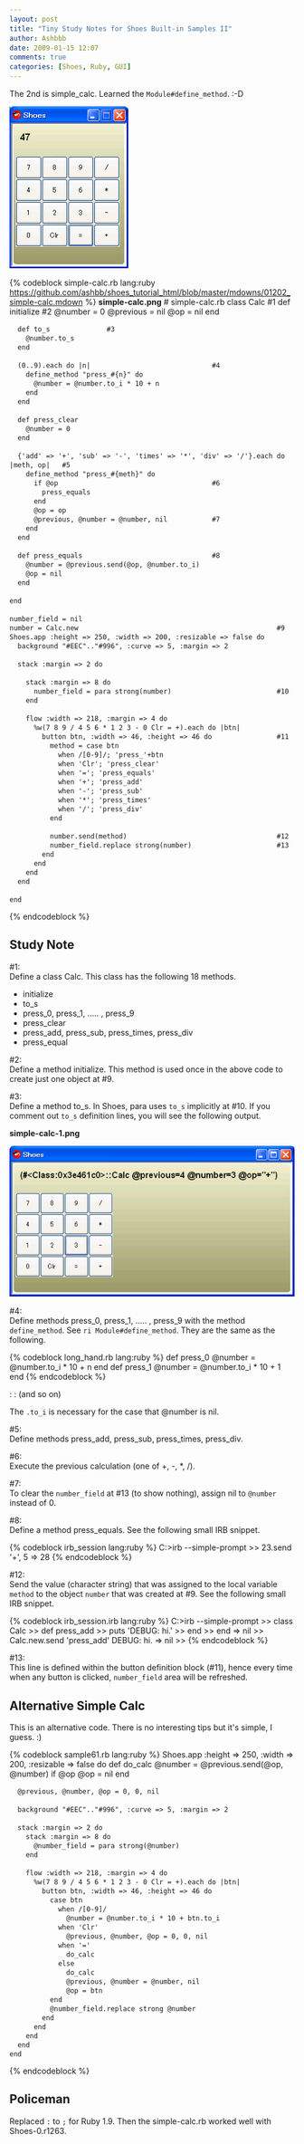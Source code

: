 ```yaml
---
layout: post
title: "Tiny Study Notes for Shoes Built-in Samples II"
author: Ashbbb
date: 2009-01-15 12:07
comments: true
categories: [Shoes, Ruby, GUI]
---
```

The 2nd is simple_calc. Learned the `Module#define_method`. :-D

![simple-calc.png](http://github.com/ashbb/shoes_tutorial_html/raw/master/images/simple-calc.png)
<!-- More -->

{% codeblock simple-calc.rb lang:ruby https://github.com/ashbb/shoes_tutorial_html/blob/master/mdowns/01202_simple-calc.mdown %}
**simple-calc.png**
	# simple-calc.rb
	class Calc              #1
	  def initialize        #2
	    @number = 0
	    @previous = nil
	    @op = nil
	  end
	
	  def to_s              #3
	    @number.to_s
	  end
	  
	  (0..9).each do |n|                              #4
	    define_method "press_#{n}" do
	      @number = @number.to_i * 10 + n
	    end
	  end
	
	  def press_clear
	    @number = 0
	  end
	
	  {'add' => '+', 'sub' => '-', 'times' => '*', 'div' => '/'}.each do |meth, op|   #5
	    define_method "press_#{meth}" do
	      if @op                                      #6
	        press_equals
	      end
	      @op = op
	      @previous, @number = @number, nil           #7
	    end
	  end
	
	  def press_equals                                #8
	    @number = @previous.send(@op, @number.to_i)
	    @op = nil
	  end
	
	end
	
	number_field = nil
	number = Calc.new                                                 #9
	Shoes.app :height => 250, :width => 200, :resizable => false do
	  background "#EEC".."#996", :curve => 5, :margin => 2
	
	  stack :margin => 2 do
	
	    stack :margin => 8 do
	      number_field = para strong(number)                          #10
	    end
	
	    flow :width => 218, :margin => 4 do
	      %w(7 8 9 / 4 5 6 * 1 2 3 - 0 Clr = +).each do |btn|
	        button btn, :width => 46, :height => 46 do                #11
	          method = case btn
	            when /[0-9]/; 'press_'+btn
	            when 'Clr'; 'press_clear'
	            when '='; 'press_equals'
	            when '+'; 'press_add'
	            when '-'; 'press_sub'
	            when '*'; 'press_times'
	            when '/'; 'press_div'
	          end
	          
	          number.send(method)                                     #12
	          number_field.replace strong(number)                     #13
	        end
	      end
	    end
	  end
	
	end
{% endcodeblock %}



Study Note
----------
\#1: <br>
Define a class Calc. This class has the following 18 methods.
- initialize
- to\_s
- press\_0, press\_1, ..... , press\_9
- press\_clear
- press\_add, press\_sub, press\_times, press\_div
- press\_equal  

\#2: <br>
Define a method initialize. This method is used once in the above code to create just one object at #9. 

\#3: <br>
Define a method to\_s. In Shoes, para uses `to_s` implicitly at #10. If you comment out `to_s` definition lines, you will see the following output.

**simple-calc-1.png**

![simple-calc-1.png](http://github.com/ashbb/shoes_tutorial_html/raw/master/images/simple-calc-1.png)

\#4: <br>
Define methods press\_0, press\_1, ..... , press\_9 with the method `define_method`. See `ri Module#define_method`. They are the same as the following.

{% codeblock long_hand.rb lang:ruby %}
	def press_0
	  @number = @number.to_i * 10 + n
	end
	def press_1
	  @number = @number.to_i * 10 + 1
	end
{% endcodeblock %}

:
: (and so on)

The `.to_i` is necessary for the case that @number is nil.

\#5: <br>
Define methods press\_add, press\_sub, press\_times, press\_div. 

\#6: <br>
Execute the previous calculation (one of +, -, *, /).

\#7: <br>
To clear the `number_field` at #13 (to show nothing), assign nil to `@number` instead of 0.

\#8: <br>
Define a method press\_equals. See the following small IRB snippet.

{% codeblock irb_session lang:ruby %}
	C:\>irb --simple-prompt
	>> 23.send '+', 5
	=> 28
{% endcodeblock %}

\#12: <br>
Send the value (character string) that was assigned to the local variable `method` to the object `number` that was created at #9. See the following small IRB snippet.

{% codeblock irb_session.irb lang:ruby %}
	C:\>irb --simple-prompt
	>> class Calc
	>>   def press_add
	>>     puts 'DEBUG: hi.'
	>>   end
	>> end
	=> nil
	>> Calc.new.send 'press_add'
	DEBUG: hi.
	=> nil
	>>
{% endcodeblock %}


\#13: <br>
This line is defined within the button definition block (#11), hence every time when any button is clicked, `number_field` area will be refreshed.


Alternative Simple Calc
-----------------------
This is an alternative code. There is no interesting tips but it's simple, I guess. :)

{% codeblock sample61.rb lang:ruby %}
	Shoes.app :height => 250, :width => 200, :resizable => false do
	  def do_calc
	    @number = @previous.send(@op, @number)  if @op
	    @op = nil
	  end
	  
	  @previous, @number, @op = 0, 0, nil
	  
	  background "#EEC".."#996", :curve => 5, :margin => 2
	
	  stack :margin => 2 do
	    stack :margin => 8 do
	      @number_field = para strong(@number)
	    end
	
	    flow :width => 218, :margin => 4 do
	      %w(7 8 9 / 4 5 6 * 1 2 3 - 0 Clr = +).each do |btn|
	        button btn, :width => 46, :height => 46 do
	          case btn
	            when /[0-9]/
	              @number = @number.to_i * 10 + btn.to_i
	            when 'Clr'
	              @previous, @number, @op = 0, 0, nil
	            when '='
	              do_calc
	            else
	              do_calc
	              @previous, @number = @number, nil
	              @op = btn
	          end      
	          @number_field.replace strong @number
	        end
	      end
	    end
	  end
	end
{% endcodeblock %}


Policeman
---------

Replaced `:` to `;` for Ruby 1.9. Then the simple-calc.rb worked well with Shoes-0.r1263.


